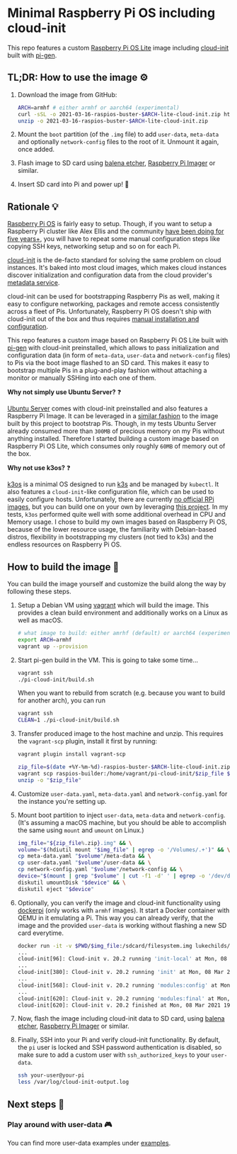 # Minimal Raspberry Pi OS including cloud-init

This repo features a custom [Raspberry Pi OS Lite](https://www.raspberrypi.org/software/operating-systems/) image including [cloud-init](https://cloud-init.io/) built with [pi-gen](https://github.com/RPi-Distro/pi-gen).

## TL;DR: How to use the image :gear:

1. Download the image from GitHub:
    ```bash
    ARCH=armhf # either armhf or aarch64 (experimental)
    curl -sSL -o 2021-03-16-raspios-buster-$ARCH-lite-cloud-init.zip https://github.com/timebertt/pi-cloud-init/releases/download/2021-03-16/2021-03-16-raspios-buster-$ARCH-lite-cloud-init.zip && \
    unzip -o 2021-03-16-raspios-buster-$ARCH-lite-cloud-init.zip
    ```

2. Mount the `boot` partition (of the `.img` file) to add `user-data`, `meta-data` and optionally `network-config` files to the root of it. Unmount it again, once added.
3. Flash image to SD card using [balena etcher](https://www.balena.io/etcher/), [Raspberry Pi Imager](https://www.raspberrypi.org/software/) or similar.
4. Insert SD card into Pi and power up! :rocket:

## Rationale :bulb:

[Raspberry Pi OS](https://www.raspberrypi.org/software/operating-systems/) is fairly easy to setup. Though, if you want to setup a Raspberry Pi cluster like Alex Ellis and the community [have been doing for five years+](https://alexellisuk.medium.com/five-years-of-raspberry-pi-clusters-77e56e547875), you will have to repeat some manual configuration steps like copying SSH keys, networking setup and so on for each Pi.

[cloud-init](https://cloud-init.io/) is the de-facto standard for solving the same problem on cloud instances. It's baked into most cloud images, which makes cloud instances discover initialization and configuration data from the cloud provider's [metadata service](https://cloudinit.readthedocs.io/en/latest/topics/datasources.html).

cloud-init can be used for bootstrapping Raspberry Pis as well, making it easy to configure networking, packages and remote access consistently across a fleet of Pis. Unfortunately, Raspberry Pi OS doesn't ship with cloud-init out of the box and thus requires [manual installation and configuration](https://gist.github.com/RichardBronosky/fa7d4db13bab3fbb8d9e0fff7ea88aa2).

This repo features a custom image based on Raspberry Pi OS Lite built with [pi-gen](https://github.com/RPi-Distro/pi-gen) with cloud-init preinstalled, which allows to pass initialization and configuration data (in form of `meta-data`, `user-data` and `network-config` files) to Pis via the boot image flashed to an SD card. This makes it easy to bootstrap multiple Pis in a plug-and-play fashion without attaching a monitor or manually SSHing into each one of them.

**Why not simply use Ubuntu Server?** :question:

[Ubuntu Server](https://ubuntu.com/download/raspberry-pi) comes with cloud-init preinstalled and also features a Raspberry Pi Image. It can be leveraged in a [similar fashion](https://gitlab.com/Bjorn_Samuelsson/raspberry-pi-cloud-init-wifi) to the image built by this project to bootstrap Pis. Though, in my tests Ubuntu Server already consumed more than `300MB` of precious memory on my Pis without anything installed. Therefore I started building a custom image based on Raspberry Pi OS Lite, which consumes only roughly `60MB` of memory out of the box.

**Why not use k3os?** :question:

[k3os](https://github.com/rancher/k3os) is a minimal OS designed to run [k3s](https://github.com/k3s-io/k3s) and be managed by `kubectl`. It also features a `cloud-init`-like configuration file, which can be used to easily configure hosts. Unfortunately, there are currently [no official RPi images](https://github.com/rancher/k3os/issues/309), but you can build one on your own by leveraging [this project](https://github.com/rancher/k3os/issues/309).
In my tests, `k3os` performed quite well with some additional overhead in CPU and Memory usage. I chose to build my own images based on Raspberry Pi OS, because of the lower resource usage, the familiarity with Debian-based distros, flexibility in bootstrapping my clusters (not tied to k3s) and the endless resources on Raspberry Pi OS.

## How to build the image :construction:

You can build the image yourself and customize the build along the way by following these steps.

1. Setup a Debian VM using [vagrant](https://www.vagrantup.com/) which will build the image. This provides a clean build environment and additionally works on a Linux as well as macOS.
    ```bash
    # what image to build: either amrhf (default) or aarch64 (experimental)
    export ARCH=armhf
    vagrant up --provision
    ```

2. Start pi-gen build in the VM. This is going to take some time...
    ```bash
    vagrant ssh
    ./pi-cloud-init/build.sh
    ```
    When you want to rebuild from scratch (e.g. because you want to build for another arch), you can run
    ```bash
    vagrant ssh
    CLEAN=1 ./pi-cloud-init/build.sh
    ```

3. Transfer produced image to the host machine and unzip.
    This requires the `vagrant-scp` plugin, install it first by running:
    ```bash
    vagrant plugin install vagrant-scp
    ```
    ```bash
    zip_file=$(date +%Y-%m-%d)-raspios-buster-$ARCH-lite-cloud-init.zip && \
    vagrant scp raspios-builder:/home/vagrant/pi-cloud-init/$zip_file $zip_file && \
    unzip -o "$zip_file"
    ```

4. Customize `user-data.yaml`, `meta-data.yaml` and `network-config.yaml` for the instance you're setting up.

5. Mount boot partition to inject `user-data`, `meta-data` and `network-config`.
    (It's assuming a macOS machine, but you should be able to accomplish the same using `mount` and `umount` on Linux.)
    ```bash
    img_file="${zip_file%.zip}.img" && \
    volume="$(hdiutil mount "$img_file" | egrep -o '/Volumes/.+')" && \
    cp meta-data.yaml "$volume"/meta-data && \
    cp user-data.yaml "$volume"/user-data && \
    cp network-config.yaml "$volume"/network-config && \
    device="$(mount | grep "$volume" | cut -f1 -d' ' | egrep -o '/dev/disk.')" && \
    diskutil umountDisk "$device" && \
    diskutil eject "$device"
    ```

6. Optionally, you can verify the image and cloud-init functionality using [dockerpi](https://github.com/lukechilds/dockerpi) (only works with `armhf` images). It start a Docker container with QEMU in it emulating a Pi. This way you can already verify, that the image and the provided `user-data` is working without flashing a new SD card everytime.
    ```bash
    docker run -it -v $PWD/$img_file:/sdcard/filesystem.img lukechilds/dockerpi:vm
    ...
    cloud-init[96]: Cloud-init v. 20.2 running 'init-local' at Mon, 08 Mar 2021 19:54:02 +0000. Up 53.20 seconds.
    ...
    cloud-init[380]: Cloud-init v. 20.2 running 'init' at Mon, 08 Mar 2021 19:54:42 +0000. Up 93.34 seconds.
    ...
    cloud-init[568]: Cloud-init v. 20.2 running 'modules:config' at Mon, 08 Mar 2021 19:55:48 +0000. Up 159.10 seconds.
    ...
    cloud-init[620]: Cloud-init v. 20.2 running 'modules:final' at Mon, 08 Mar 2021 19:56:05 +0000. Up 175.50 seconds.
    cloud-init[620]: Cloud-init v. 20.2 finished at Mon, 08 Mar 2021 19:56:08 +0000. Datasource DataSourceNoCloud [seed=/dev/sda1][dsmode=net].  Up 179.17 seconds
    ```

7. Now, flash the image including cloud-init data to SD card, using [balena etcher](https://www.balena.io/etcher/), [Raspberry Pi Imager](https://www.raspberrypi.org/software/) or similar.

8. Finally, SSH into your Pi and verify cloud-init functionality. By default, the `pi` user is locked and SSH password authentication is disabled, so make sure to add a custom user with `ssh_authorized_keys` to your `user-data`.
    ```bash
    ssh your-user@your-pi
    less /var/log/cloud-init-output.log
    ```

## Next steps :running:

### Play around with user-data :video_game:

You can find more user-data examples under [examples](./examples).
